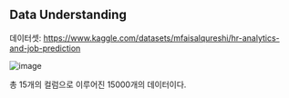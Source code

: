 
## Data Understanding
데이터셋: https://www.kaggle.com/datasets/mfaisalqureshi/hr-analytics-and-job-prediction

![image](https://github.com/kosonkh7/Data_Analysis_Portfolio/assets/83086978/59869487-543c-4f84-b462-45cadd64c088)

총 15개의 컬럼으로 이루어진 15000개의 데이터이다.

